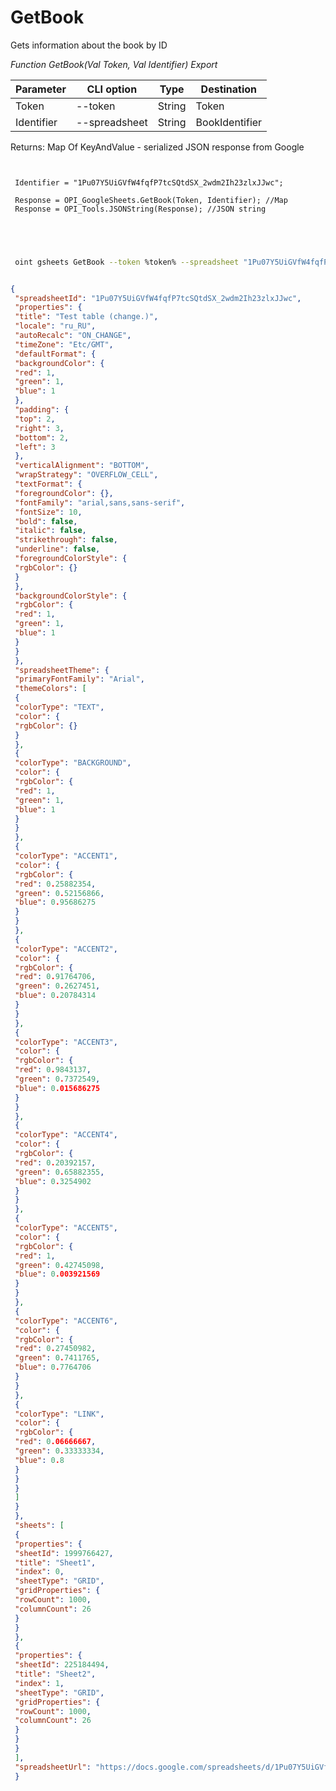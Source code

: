 ﻿---
sidebar_position: 2
---

# GetBook
 Gets information about the book by ID


*Function GetBook(Val Token, Val Identifier) Export*

 | Parameter | CLI option | Type | Destination |
 |-|-|-|-|
 | Token | --token | String | Token |
 | Identifier | --spreadsheet | String | BookIdentifier |

 
 Returns: Map Of KeyAndValue - serialized JSON response from Google

```bsl title="Code example"
	
 
 Identifier = "1Pu07Y5UiGVfW4fqfP7tcSQtdSX_2wdm2Ih23zlxJJwc";
 
 Response = OPI_GoogleSheets.GetBook(Token, Identifier); //Map
 Response = OPI_Tools.JSONString(Response); //JSON string
 
 
	
```

```sh title="CLI command example"
 
 oint gsheets GetBook --token %token% --spreadsheet "1Pu07Y5UiGVfW4fqfP7tcSQtdSX_2wdm2Ih23zlxJJwc"


```


```json title="Result"

{
 "spreadsheetId": "1Pu07Y5UiGVfW4fqfP7tcSQtdSX_2wdm2Ih23zlxJJwc",
 "properties": {
 "title": "Test table (change.)",
 "locale": "ru_RU",
 "autoRecalc": "ON_CHANGE",
 "timeZone": "Etc/GMT",
 "defaultFormat": {
 "backgroundColor": {
 "red": 1,
 "green": 1,
 "blue": 1
 },
 "padding": {
 "top": 2,
 "right": 3,
 "bottom": 2,
 "left": 3
 },
 "verticalAlignment": "BOTTOM",
 "wrapStrategy": "OVERFLOW_CELL",
 "textFormat": {
 "foregroundColor": {},
 "fontFamily": "arial,sans,sans-serif",
 "fontSize": 10,
 "bold": false,
 "italic": false,
 "strikethrough": false,
 "underline": false,
 "foregroundColorStyle": {
 "rgbColor": {}
 }
 },
 "backgroundColorStyle": {
 "rgbColor": {
 "red": 1,
 "green": 1,
 "blue": 1
 }
 }
 },
 "spreadsheetTheme": {
 "primaryFontFamily": "Arial",
 "themeColors": [
 {
 "colorType": "TEXT",
 "color": {
 "rgbColor": {}
 }
 },
 {
 "colorType": "BACKGROUND",
 "color": {
 "rgbColor": {
 "red": 1,
 "green": 1,
 "blue": 1
 }
 }
 },
 {
 "colorType": "ACCENT1",
 "color": {
 "rgbColor": {
 "red": 0.25882354,
 "green": 0.52156866,
 "blue": 0.95686275
 }
 }
 },
 {
 "colorType": "ACCENT2",
 "color": {
 "rgbColor": {
 "red": 0.91764706,
 "green": 0.2627451,
 "blue": 0.20784314
 }
 }
 },
 {
 "colorType": "ACCENT3",
 "color": {
 "rgbColor": {
 "red": 0.9843137,
 "green": 0.7372549,
 "blue": 0.015686275
 }
 }
 },
 {
 "colorType": "ACCENT4",
 "color": {
 "rgbColor": {
 "red": 0.20392157,
 "green": 0.65882355,
 "blue": 0.3254902
 }
 }
 },
 {
 "colorType": "ACCENT5",
 "color": {
 "rgbColor": {
 "red": 1,
 "green": 0.42745098,
 "blue": 0.003921569
 }
 }
 },
 {
 "colorType": "ACCENT6",
 "color": {
 "rgbColor": {
 "red": 0.27450982,
 "green": 0.7411765,
 "blue": 0.7764706
 }
 }
 },
 {
 "colorType": "LINK",
 "color": {
 "rgbColor": {
 "red": 0.06666667,
 "green": 0.33333334,
 "blue": 0.8
 }
 }
 }
 ]
 }
 },
 "sheets": [
 {
 "properties": {
 "sheetId": 1999766427,
 "title": "Sheet1",
 "index": 0,
 "sheetType": "GRID",
 "gridProperties": {
 "rowCount": 1000,
 "columnCount": 26
 }
 }
 },
 {
 "properties": {
 "sheetId": 225184494,
 "title": "Sheet2",
 "index": 1,
 "sheetType": "GRID",
 "gridProperties": {
 "rowCount": 1000,
 "columnCount": 26
 }
 }
 }
 ],
 "spreadsheetUrl": "https://docs.google.com/spreadsheets/d/1Pu07Y5UiGVfW4fqfP7tcSQtdSX_2wdm2Ih23zlxJJwc/edit"
 }

```
